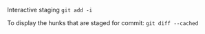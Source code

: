 Interactive staging
`git add -i`

To display the hunks that are staged for commit:
`git diff --cached`